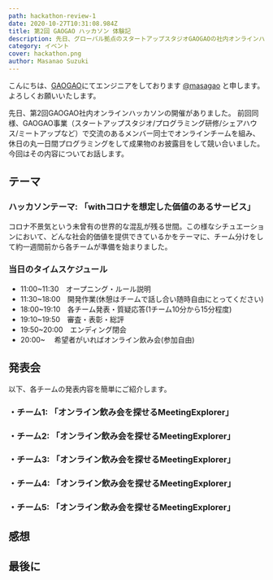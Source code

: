 ```yaml
---
path: hackathon-review-1
date: 2020-10-27T10:31:08.984Z
title: 第2回 GAOGAO ハッカソン 体験記
description: 先日、グローバル拠点のスタートアップスタジオGAOGAOの社内オンラインハッカソン第2回の開催がありました。  今回もGAOGAO事業（スタートアップスタジオ/プログラミング研修/シェアハウス/ミートアップなど）で交流のあるメンバー同士でオンラインチームを組み、休日の丸一日間プログラミングをして成果物のお披露目をして競い合いました。
category: イベント
cover: hackathon.png
author: Masanao Suzuki
---
```

こんにちは、[GAOGAO](https://gaogao.asia/)にてエンジニアをしております [@masagao](https://twitter.com/masagaogaoasia) と申します。よろしくお願いいたします。

先日、第2回GAOGAO社内オンラインハッカソンの開催がありました。
前回同様、GAOGAO事業（スタートアップスタジオ/プログラミング研修/シェアハウス/ミートアップなど）で交流のあるメンバー同士でオンラインチームを組み、休日の丸一日間プログラミングをして成果物のお披露目をして競い合いました。
今回はその内容についてお話します。

## テーマ

### ハッカソンテーマ: 「withコロナを想定した価値のあるサービス」
コロナ不景気という未曾有の世界的な混乱が残る世間。この様なシチュエーションにおいて、どんな社会的価値を提供できているかをテーマに、チーム分けをして約一週間前から各チームが準備を始まりました。

### 当日のタイムスケジュール
- 11:00~11:30　オープニング・ルール説明
- 11:30~18:00　開発作業(休憩はチームで話し合い随時自由にとってください)
- 18:00~19:10　各チーム発表・質疑応答(1チーム10分から15分程度)
- 19:10~19:50　審査・表彰・総評
- 19:50~20:00　エンディング閉会
- 20:00~     　希望者がいればオンライン飲み会(参加自由)

## 発表会
以下、各チームの発表内容を簡単にご紹介します。

### ・チーム1: 「オンライン飲み会を探せるMeetingExplorer」
### ・チーム2: 「オンライン飲み会を探せるMeetingExplorer」
### ・チーム3: 「オンライン飲み会を探せるMeetingExplorer」
### ・チーム4: 「オンライン飲み会を探せるMeetingExplorer」
### ・チーム5: 「オンライン飲み会を探せるMeetingExplorer」

## 感想

## 最後に
